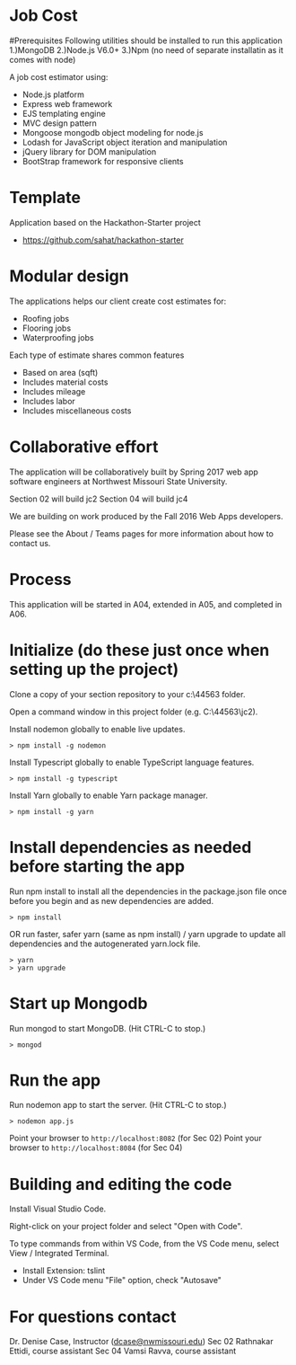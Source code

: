 # Job Cost

#Prerequisites
Following utilities should be installed to run this application
1.)MongoDB
2.)Node.js V6.0+
3.)Npm (no need of separate installatin as it comes with node) 


A job cost estimator using:

- Node.js platform
- Express web framework
- EJS templating engine
- MVC design pattern
- Mongoose mongodb object modeling for node.js
- Lodash for JavaScript object iteration and manipulation 
- jQuery library for DOM manipulation
- BootStrap framework for responsive clients



# Template

Application based on the Hackathon-Starter project

- https://github.com/sahat/hackathon-starter

# Modular design 

The applications helps our client create cost estimates for:

- Roofing jobs
- Flooring jobs
- Waterproofing jobs

Each type of estimate shares common features

- Based on area (sqft)
- Includes material costs
- Includes mileage
- Includes labor
- Includes miscellaneous costs

# Collaborative effort

The application will be collaboratively built by 
Spring 2017 web app software engineers 
at Northwest Missouri State University.

Section 02 will build jc2
Section 04 will build jc4

We are building on work produced by the Fall 2016 Web Apps developers.

Please see the About / Teams pages for more information about how to contact us. 

# Process

This application will be started in A04, extended in A05, and completed in A06.

# Initialize (do these just once when setting up the project)

Clone a copy of your section repository to your c:\44563 folder.

Open a command window in this project folder (e.g. C:\44563\jc2).

Install nodemon globally to enable live updates.

```
> npm install -g nodemon
```

Install Typescript globally to enable TypeScript language features.

```
> npm install -g typescript
```

Install Yarn globally to enable Yarn package manager.

```
> npm install -g yarn
```

# Install dependencies as needed before starting the app

Run npm install to install all the dependencies in the package.json file 
once before you begin and as new dependencies are added.

```
> npm install
```

OR run faster, safer yarn (same as npm install) / yarn upgrade to update all dependencies and the autogenerated yarn.lock file.

```
> yarn 
> yarn upgrade
```

# Start up Mongodb

Run mongod to start MongoDB.  (Hit CTRL-C to stop.)

```
> mongod 
```

# Run the app

Run nodemon app to start the server.  (Hit CTRL-C to stop.)

```
> nodemon app.js
```

Point your browser to `http://localhost:8082` (for Sec 02)
Point your browser to `http://localhost:8084` (for Sec 04)

# Building and editing the code

Install Visual Studio Code.

Right-click on your project folder and select "Open with Code".

To type commands from within VS Code, from the VS Code menu, select View / Integrated Terminal.

- Install Extension: tslint
- Under VS Code menu "File" option, check "Autosave"

# For questions contact

Dr. Denise Case, Instructor (dcase@nwmissouri.edu)
Sec 02 Rathnakar Ettidi, course assistant
Sec 04 Vamsi Ravva, course assistant



